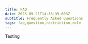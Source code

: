 ```yaml
---
title: FAQ
date: 2023-05-21T14:36:39.603Z
subtitle: Frequently Asked Questions
tags: faq,question,restriction,rule
---
```

T﻿esting